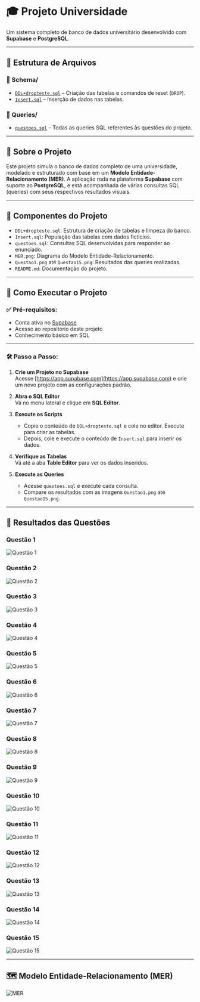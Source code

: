 # 🎓 Projeto Universidade

Um sistema completo de banco de dados universitário desenvolvido com **Supabase** e **PostgreSQL**.

---

## 📁 Estrutura de Arquivos

### 📂 Schema/
- [`DDL+dropteste.sql`](https://github.com/Matias2335/Projeto_Universidade/blob/main/DDL%2Bdropteste.sql) – Criação das tabelas e comandos de reset (`DROP`).
- [`Insert.sql`](https://github.com/Matias2335/Projeto_Universidade/blob/main/Insert.sql) – Inserção de dados nas tabelas.

### 📂 Queries/
- [`questoes.sql`](https://github.com/Matias2335/Projeto_Universidade/blob/main/questoes.sql) – Todas as queries SQL referentes às questões do projeto.

---

## 🧠 Sobre o Projeto

Este projeto simula o banco de dados completo de uma universidade, modelado e estruturado com base em um **Modelo Entidade-Relacionamento (MER)**. A aplicação roda na plataforma **Supabase** com suporte ao **PostgreSQL**, e está acompanhada de várias consultas SQL (queries) com seus respectivos resultados visuais.

---

## 🧩 Componentes do Projeto

- `DDL+dropteste.sql`: Estrutura de criação de tabelas e limpeza do banco.
- `Insert.sql`: População das tabelas com dados fictícios.
- `questoes.sql`: Consultas SQL desenvolvidas para responder ao enunciado.
- `MER.png`: Diagrama do Modelo Entidade-Relacionamento.
- `Questao1.png` até `Questao15.png`: Resultados das queries realizadas.
- `README.md`: Documentação do projeto.

---

## 🚀 Como Executar o Projeto

### ✅ Pré-requisitos:
- Conta ativa no [Supabase](https://supabase.com/)
- Acesso ao repositório deste projeto
- Conhecimento básico em SQL

---

### 🛠️ Passo a Passo:

1. **Crie um Projeto no Supabase**  
   Acesse [https://app.supabase.com](https://app.supabase.com) e crie um novo projeto com as configurações padrão.

2. **Abra o SQL Editor**  
   Vá no menu lateral e clique em **SQL Editor**.

3. **Execute os Scripts**
   - Copie o conteúdo de `DDL+dropteste.sql` e cole no editor. Execute para criar as tabelas.
   - Depois, cole e execute o conteúdo de `Insert.sql` para inserir os dados.

4. **Verifique as Tabelas**  
   Vá até a aba **Table Editor** para ver os dados inseridos.

5. **Execute as Queries**
   - Acesse `questoes.sql` e execute cada consulta.
   - Compare os resultados com as imagens `Questao1.png` até `Questao15.png`.

---

## 🧪 Resultados das Questões

### Questão 1  
![Questão 1](https://github.com/Matias2335/Projeto_Universidade/blob/main/Questao1.png?raw=true)

### Questão 2  
![Questão 2](https://github.com/Matias2335/Projeto_Universidade/blob/main/Questao2.png?raw=true)

### Questão 3  
![Questão 3](https://github.com/Matias2335/Projeto_Universidade/blob/main/Questao3.png?raw=true)

### Questão 4  
![Questão 4](https://github.com/Matias2335/Projeto_Universidade/blob/main/Questao4.png?raw=true)

### Questão 5  
![Questão 5](https://github.com/Matias2335/Projeto_Universidade/blob/main/Questao5.png?raw=true)

### Questão 6  
![Questão 6](https://github.com/Matias2335/Projeto_Universidade/blob/main/Questao6.png?raw=true)

### Questão 7  
![Questão 7](https://github.com/Matias2335/Projeto_Universidade/blob/main/Questao7.png?raw=true)

### Questão 8  
![Questão 8](https://github.com/Matias2335/Projeto_Universidade/blob/main/Questao8.png?raw=true)

### Questão 9  
![Questão 9](https://github.com/Matias2335/Projeto_Universidade/blob/main/Questao9.png?raw=true)

### Questão 10  
![Questão 10](https://github.com/Matias2335/Projeto_Universidade/blob/main/Questao10.png?raw=true)

### Questão 11  
![Questão 11](https://github.com/Matias2335/Projeto_Universidade/blob/main/Questao11.png?raw=true)

### Questão 12  
![Questão 12](https://github.com/Matias2335/Projeto_Universidade/blob/main/Questao12.png?raw=true)

### Questão 13  
![Questão 13](https://github.com/Matias2335/Projeto_Universidade/blob/main/Questao13.png?raw=true)

### Questão 14  
![Questão 14](https://github.com/Matias2335/Projeto_Universidade/blob/main/Questao14.png?raw=true)

### Questão 15  
![Questão 15](https://github.com/Matias2335/Projeto_Universidade/blob/main/Questao15.png?raw=true)

---

## 🗺️ Modelo Entidade-Relacionamento (MER)

![MER](https://github.com/Matias2335/Projeto_Universidade/blob/main/MER.png?raw=true)

